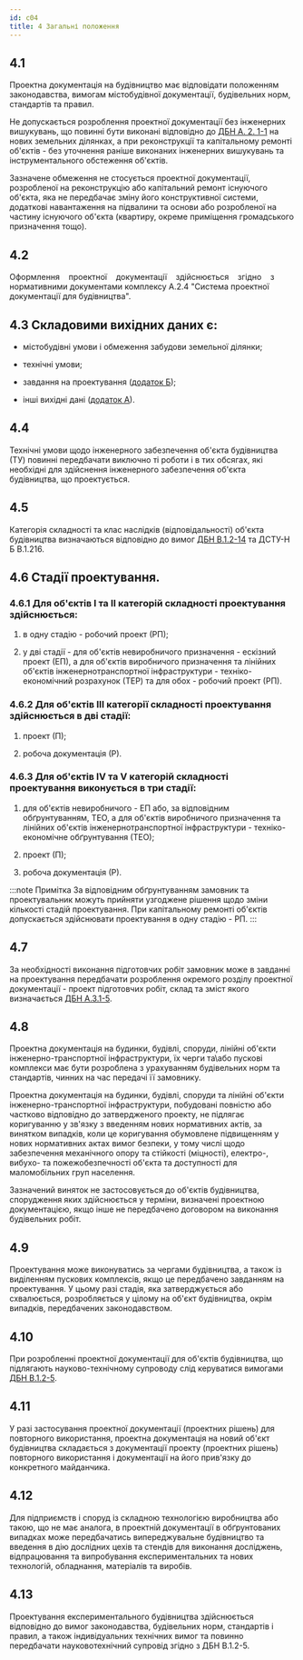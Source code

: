 ```yaml
---
id: c04
title: 4 Загальні положення
---
```


## 4.1
Проектна документація на будівництво має відповідати положенням законодавства, вимогам містобудівної документації, будівельних норм, стандартів та правил.

Не допускається розроблення проектної документації без інженерних вишукувань, що повинні бути виконані відповідно до [ДБН А. 2. 1-1](https://www.minregion.gov.ua/wp-content/uploads/2017/12/3.1.-DBN-A.2.1-1-2008.-Vishukuvannya-proektuvannya-i-teri.pdf) на нових земельних ділянках, а при реконструкції та капітальному ремонті об'єктів - без уточнення раніше виконаних інженерних вишукувань та інструментального обстеження об'єктів.

Зазначене обмеження не стосується проектної документації, розробленої на реконструкцію або капітальний ремонт існуючого об'єкта, яка не передбачає зміну його конструктивної системи, додаткові навантаження на підвалини та основи або розробленої на частину існуючого об'єкта (квартиру, окреме приміщення громадського призначення тощо).

## 4.2
Оформлення    проектної    документації    здійснюється    згідно    з нормативними документами комплексу А.2.4 "Система проектної документації для будівництва".

## 4.3 Складовими вихідних даних є:

- містобудівні умови і обмеження забудови земельної ділянки;

- технічні умови;

- завдання на проектування ([додаток Б](./b)); 

- інші вихідні дані ([додаток А](./a)).

## 4.4
Технічні умови щодо інженерного забезпечення об'єкта будівництва (ТУ) повинні передбачати виключно ті роботи і в тих обсягах, які необхідні для здійснення інженерного забезпечення об'єкта будівництва, що проектується.

## 4.5
Категорія складності та клас наслідків (відповідальності) об'єкта будівництва визначаються відповідно до вимог [ДБН В.1.2-14](https://www.minregion.gov.ua/wp-content/uploads/2018/10/V1214-2018.pdf) та ДСТУ-Н Б В.1.216.

## 4.6 Стадії проектування.

### 4.6.1 Для об'єктів І та II категорій складності проектування здійснюється:

1. в одну стадію - робочий проект (РП);

2. у дві стадії - для об'єктів невиробничого призначення - ескізний проект (ЕП), а для об'єктів виробничого призначення та лінійних об'єктів інженернотранспортної інфраструктури - техніко-економічний розрахунок (ТЕР) та для обох - робочий проект (РП).

### 4.6.2 Для об'єктів III категорії складності проектування здійснюється в дві стадії:

1. проект (П);

2. робоча документація (Р).

### 4.6.3 Для об'єктів IV та V категорій складності проектування виконується в три стадії:

1. для об'єктів невиробничого - ЕП або, за відповідним обґрунтуванням, ТЕО, а для об'єктів виробничого призначення та лінійних об'єктів інженернотранспортної інфраструктури - техніко-економічне обґрунтування (ТЕО);

2. проект (П);

3. робоча документація (Р).


:::note Примітка
За відповідним обґрунтуванням замовник та проектувальник можуть прийняти узгоджене рішення щодо зміни кількості стадій проектування. При капітальному ремонті об'єктів допускається здійснювати проектування в одну стадію - РП.
:::

## 4.7
За необхідності виконання підготовчих робіт замовник може в завданні на проектування передбачати розроблення окремого розділу проектної документації - проект підготовчих робіт, склад та зміст якого визначається [ДБН А.3.1-5](https://www.minregion.gov.ua/wp-content/uploads/2016/01/A315_Organizatsiya-budivelnogo-virobnitstva.pdf).

## 4.8
Проектна документація на будинки, будівлі, споруди, лінійні об'єкти інженерно-транспортної інфраструктури, їх черги та\\або пускові комплекси має бути розроблена з урахуванням будівельних норм та стандартів, чинних на час передачі її замовнику.

Проектна документація на будинки, будівлі, споруди та лінійні об'єкти інженерно-транспортної інфраструктури, побудовані повністю або частково відповідно до затвердженого проекту, не підлягає коригуванню у зв'язку з введенням нових нормативних актів, за винятком випадків, коли це коригування обумовлене підвищенням у нових нормативних актах вимог безпеки, у тому числі щодо забезпечення механічного опору та стійкості (міцності), електро-, вибухо- та пожежобезпечності об'єкта та доступності для маломобільних груп населення.

Зазначений виняток не застосовується до об'єктів будівництва, спорудження яких здійснюється у терміни, визначені проектною документацією, якщо інше не передбачено договором на виконання будівельних робіт.

## 4.9
Проектування може виконуватись за чергами будівництва, а також із виділенням пускових комплексів, якщо це передбачено завданням на проектування. У цьому разі стадія, яка затверджується або схвалюється, розробляється у цілому на об'єкт будівництва, окрім випадків, передбачених законодавством.

## 4.10
При розробленні проектної документації для об'єктів будівництва, що підлягають науково-технічному супроводу слід керуватися вимогами [ДБН В.1.2-5](https://www.minregion.gov.ua/wp-content/uploads/2017/12/39.1.-DBN-V.1.2-52007.-SNBB.-Naukovo-tehnichniy-suprovid.pdf).

## 4.11
У разі застосування проектної документації (проектних рішень) для повторного використання, проектна документація на новий об'єкт будівництва складається з документації проекту (проектних рішень) повторного використання і документації на його прив'язку до конкретного майданчика.

## 4.12
Для підприємств і споруд із складною технологією виробництва або такою, що не має аналога, в проектній документації в обґрунтованих випадках може передбачатись випереджувальне будівництво та введення в дію дослідних цехів та стендів для виконання досліджень, відпрацювання та випробування експериментальних та нових технологій, обладнання, матеріалів та виробів.

## 4.13
Проектування експериментального будівництва здійснюється відповідно до вимог законодавства, будівельних норм, стандартів і правил, а також індивідуальних технічних вимог та повинно передбачати науковотехнічний супровід згідно з ДБН В.1.2-5.
